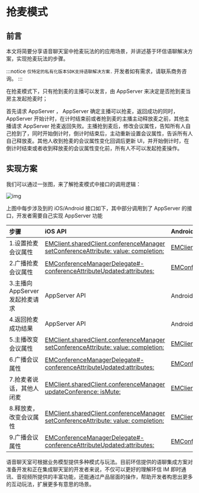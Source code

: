 # 抢麦模式

## 前言
本文将简要分享语音聊天室中抢麦玩法的的应用场景，并讲述基于环信语聊解决方案，实现抢麦玩法的步骤。

:::notice
`仅特定的私有化版本SDK支持语聊解决方案.` 开发者如有需求，请联系商务咨询。
:::

在抢麦模式下，只有抢到麦的主播可以发言，由 AppServer 来决定是否抢到麦当房主发起抢麦时；<br>

首先请求 AppServer ， AppServer 确定主播可以抢麦，返回成功的同时，AppServer 开始计时，在计时结束前或者抢到麦的主播主动释放麦之前，其他主播请求 AppServer 抢麦返回失败。主播抢到麦后，修改会议属性，告知所有人自己抢到了，同时开始倒计时，倒计时结束后，主动重新设置会议属性，告诉所有人自己释放麦。其他人收到抢麦的会议属性变化回调后更新 UI，并开始倒计时，在倒计时结束或者收到释放麦的会议属性变化前，所有人不可以发起抢麦操作。

## 实现方案

我们可以通过一张图，来了解抢麦模式中接口的调用逻辑：

![img](@static/images/privitization/tc_logic_robmic.png)

上图中每步涉及到的 iOS/Android 接口如下，其中部分调用到了 AppServer 的接口，开发者需要自己实现 AppServer 功能

| 步骤                          | iOS API                                                      | Android API                                                  |
| :---------------------------- | :----------------------------------------------------------- | :----------------------------------------------------------- |
| 1.设置抢麦会议属性            | [EMClient.sharedClient.conferenceManager setConferenceAttribute: value: completion:](http://www.easemob.com/apidoc/ios/chat3.0/protocol_i_e_m_conference_manager-p.html#a7e29cc54c08e9cab13a3b58df89eea80) | [EMClient.getInstance().conferenceManager().setConferenceAttribute(key, value, callback);](http://www.easemob.com/apidoc/android/chat3.0/classcom_1_1hyphenate_1_1chat_1_1EMConferenceManager.html#a785be01c2f30dbe661fb91c9c8cac7a9) |
| 2.广播抢麦会议属性            | [EMConferenceManagerDelegate#-conferenceAttributeUpdated:attributes:](http://www.easemob.com/apidoc/ios/chat3.0/protocol_e_m_conference_manager_delegate-p.html) | [EMConferenceListener#onAttributesUpdated(attributes);](http://www.easemob.com/apidoc/android/chat3.0/classcom_1_1hyphenate_1_1chat_1_1EMConferenceAttribute.html) |
| 3.主播向AppServer发起抢麦请求 | AppServer API                                                |               Android与iOS调用接口相同                                               |
| 4.返回抢麦成功结果            | AppServer API                                                |              Android与iOS调用接口相同                                                |
| 5.主播改变会议属性            | [EMClient.sharedClient.conferenceManager setConferenceAttribute: value: completion:](http://www.easemob.com/apidoc/ios/chat3.0/protocol_i_e_m_conference_manager-p.html#a7e29cc54c08e9cab13a3b58df89eea80) | [EMClient.getInstance().conferenceManager().setConferenceAttribute(key, value, callback);](http://www.easemob.com/apidoc/android/chat3.0/classcom_1_1hyphenate_1_1chat_1_1EMConferenceManager.html#a785be01c2f30dbe661fb91c9c8cac7a9) |
| 6.广播会议属性                | [EMConferenceManagerDelegate#-conferenceAttributeUpdated:attributes:](http://www.easemob.com/apidoc/ios/chat3.0/protocol_e_m_conference_manager_delegate-p.html) | [EMConferenceListener#onAttributesUpdated(attributes);](http://www.easemob.com/apidoc/android/chat3.0/classcom_1_1hyphenate_1_1chat_1_1EMConferenceAttribute.html) |
| 7.抢麦者说话，其他人闭麦      | [EMClient.sharedClient.conferenceManager updateConference: isMute:](http://www.easemob.com/apidoc/ios/chat3.0/protocol_i_e_m_conference_manager-p.html#abc3d1658875a99bdd1f5f1158a74e789) | [EMClient.getInstance().conferenceManager().openVoiceTransfer();EMClient.getInstance().conferenceManager().closeVoiceTransfer();](http://www.easemob.com/apidoc/android/chat3.0/classcom_1_1hyphenate_1_1chat_1_1EMConferenceManager.html#a7b4bd022d9daf8fe127d89494897bf99) |
| 8.释放麦，改变会议属性        | [EMClient.sharedClient.conferenceManager setConferenceAttribute: value: completion:](http://www.easemob.com/apidoc/ios/chat3.0/protocol_i_e_m_conference_manager-p.html#a7e29cc54c08e9cab13a3b58df89eea80) | [EMClient.getInstance().conferenceManager().setConferenceAttribute(key, value, callback);](http://www.easemob.com/apidoc/android/chat3.0/classcom_1_1hyphenate_1_1chat_1_1EMConferenceManager.html#a785be01c2f30dbe661fb91c9c8cac7a9) |
| 9.广播会议属性                | [EMConferenceManagerDelegate#-conferenceAttributeUpdated:attributes:](http://www.easemob.com/apidoc/ios/chat3.0/protocol_e_m_conference_manager_delegate-p.html) | [EMConferenceListener#onAttributesUpdated(attributes);](http://www.easemob.com/apidoc/android/chat3.0/classcom_1_1hyphenate_1_1chat_1_1EMConferenceAttribute.html) |

语音聊天室可根据业务模型提供多种模式与玩法。目前环信提供的语聊集成方案对准备开发和正在集成聊天室的开发者来说，不仅可以更好的理解环信 IM 即时通讯、音视频所提供的丰富功能，还能通过产品层面的操作，帮助开发者构思出更多的互动玩法，扩展更多有意思的场景。